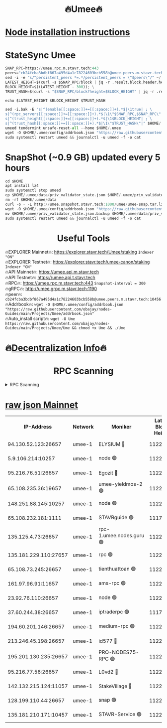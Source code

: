 <h1 align="center"> 🔥Umee🔥</h1>


[Node installation instructions](https://github.com/obajay/nodes-Guides/tree/main/Projects/Umee)
=
# StateSync Umee
```python
SNAP_RPC=https://umee.rpc.m.stavr.tech:443
peers="cb24fcba3bdbf867a495d4a1c78224603bcb558b@umee.peers.m.stavr.tech:10456"
sed -i -e "s/^persistent_peers *=.*/persistent_peers = \"$peers\"/" ~/.umee/config/config.toml
LATEST_HEIGHT=$(curl -s $SNAP_RPC/block | jq -r .result.block.header.height); \
BLOCK_HEIGHT=$((LATEST_HEIGHT - 300)); \
TRUST_HASH=$(curl -s "$SNAP_RPC/block?height=$BLOCK_HEIGHT" | jq -r .result.block_id.hash)

echo $LATEST_HEIGHT $BLOCK_HEIGHT $TRUST_HASH

sed -i.bak -E "s|^(enable[[:space:]]+=[[:space:]]+).*$|\1true| ; \
s|^(rpc_servers[[:space:]]+=[[:space:]]+).*$|\1\"$SNAP_RPC,$SNAP_RPC\"| ; \
s|^(trust_height[[:space:]]+=[[:space:]]+).*$|\1$BLOCK_HEIGHT| ; \
s|^(trust_hash[[:space:]]+=[[:space:]]+).*$|\1\"$TRUST_HASH\"|" $HOME/.umee/config/config.toml
umeed tendermint unsafe-reset-all --home $HOME/.umee
wget -O $HOME/.umee/config/addrbook.json "https://raw.githubusercontent.com/obajay/nodes-Guides/main/Projects/Umee/addrbook.json"
sudo systemctl restart umeed && journalctl -u umeed -f -o cat
```
# SnapShot (~0.9 GB) updated every 5 hours
```python
cd $HOME
apt install lz4
sudo systemctl stop umeed
cp $HOME/.umee/data/priv_validator_state.json $HOME/.umee/priv_validator_state.json.backup
rm -rf $HOME/.umee/data
curl -o - -L http://umee.snapshot.stavr.tech:1000/umee/umee-snap.tar.lz4 | lz4 -c -d - | tar -x -C $HOME/.umee --strip-components 2
wget -O $HOME/.umee/config/addrbook.json "https://raw.githubusercontent.com/obajay/nodes-Guides/main/Projects/Umee/addrbook.json"
mv $HOME/.umee/priv_validator_state.json.backup $HOME/.umee/data/priv_validator_state.json
sudo systemctl restart umeed && journalctl -u umeed -f -o cat
```
 <h1 align="center"> Useful Tools</h1>

🔥EXPLORER Mainnet🔥:      https://explorer.stavr.tech/Umee/staking             `Indexer "ON"` \
🔥EXPLORER Testnet🔥:        https://explorer.stavr.tech/umee-canon/staking      `Indexer "ON"` \
🔥API Mainnet🔥:                   https://umee.api.m.stavr.tech \
🔥API Testnet🔥:                     https://umee.api.t.stavr.tech \
🔥RPC🔥:                           https://umee.rpc.m.stavr.tech:443                     `Snapshot-interval = 300` \
🔥gRPC🔥:                              http://umee.grpc.m.stavr.tech:1190 \
🔥peer🔥:                     `cb24fcba3bdbf867a495d4a1c78224603bcb558b@umee.peers.m.stavr.tech:10456` \
🔥Addrbook🔥:    ```wget -O $HOME/.umee/config/addrbook.json "https://raw.githubusercontent.com/obajay/nodes-Guides/main/Projects/Umee/addrbook.json"``` \
🔥Auto_install script🔥: ```wget -O Ume https://raw.githubusercontent.com/obajay/nodes-Guides/main/Projects/Umee/Ume && chmod +x Ume && ./Ume```

🔥[Decentralization Info](https://github.com/obajay/StateSync-snapshots/tree/main/Projects/Umee/Decentralization)🔥
=

<h1 align="center"> RPC Scanning</h1>

<details>
<summary>RPC Scanning</summary>

<h2 align="center"> We scan nodes in real time every 4 hours. And we provide the final result of RPC endpoints.
We cannot influence the operation of these nodes in any way. </h2>


```python
If Voting Power is higher than 0 --> then the Node is a validator of the network and may be subject to attack and be a potential threat to the chain.
```
```python
We marked such validators with a red symbol
```

</details>

[raw json Mainnet](https://rpc-check.umeem.stavr.tech/umeem/rpc-umeem-result.json)
=



<table><tr><th>IP-Address</th><th>Network</th><th>Moniker</th><th>Latest Block Height</th><th>Earliest Block Height</th><th>Catching Up</th><th>Tx Index</th><th>Voting Power</th><th>Scan Time</th></tr><tr><td>94.130.52.123:26657</td><td>umee-1</td><td>ELYSIUM 🔴</td><td>11220574</td><td>3216011</td><td>False</td><td>on</td><td>23245952</td><td>2024-03-28T16:16:23.519167602UTC</td></tr><tr><td>5.9.106.214:10257</td><td>umee-1</td><td>node 🟢</td><td>11220566</td><td>7942001</td><td>False</td><td>on</td><td>0</td><td>2024-03-28T16:15:33.064333132UTC</td></tr><tr><td>95.216.76.51:26657</td><td>umee-1</td><td>Egozit 🔴</td><td>11220574</td><td>8262001</td><td>False</td><td>off</td><td>38769502</td><td>2024-03-28T16:16:23.247298494UTC</td></tr><tr><td>65.108.235.36:19657</td><td>umee-1</td><td>umee-yieldmos-2 🟢</td><td>11220533</td><td>9575548</td><td>False</td><td>on</td><td>0</td><td>2024-03-28T16:12:17.537933713UTC</td></tr><tr><td>148.251.88.145:10257</td><td>umee-1</td><td>node 🟢</td><td>11220545</td><td>10179652</td><td>False</td><td>on</td><td>0</td><td>2024-03-28T16:13:27.738300491UTC</td></tr><tr><td>65.108.232.181:1111</td><td>umee-1</td><td>STAVRguide 🟢</td><td>11177300</td><td>10560001</td><td>False</td><td>on</td><td>0</td><td>2024-03-28T16:12:02.863451866UTC</td></tr><tr><td>135.125.4.73:26657</td><td>umee-1</td><td>rpc-1.umee.nodes.guru 🟢</td><td>11220574</td><td>10691018</td><td>False</td><td>on</td><td>0</td><td>2024-03-28T16:16:23.751265820UTC</td></tr><tr><td>135.181.229.110:27657</td><td>umee-1</td><td>rpc 🟢</td><td>11220541</td><td>10754071</td><td>False</td><td>on</td><td>0</td><td>2024-03-28T16:13:01.040322388UTC</td></tr><tr><td>65.108.73.245:26657</td><td>umee-1</td><td>tienthuattoan 🟢</td><td>11220555</td><td>10787155</td><td>False</td><td>on</td><td>0</td><td>2024-03-28T16:14:28.527454669UTC</td></tr><tr><td>161.97.96.91:11657</td><td>umee-1</td><td>ams-rpc 🟢</td><td>11220584</td><td>10929930</td><td>False</td><td>on</td><td>0</td><td>2024-03-28T16:17:22.563765595UTC</td></tr><tr><td>23.92.76.110:26657</td><td>umee-1</td><td>node 🟢</td><td>11220594</td><td>10938001</td><td>False</td><td>on</td><td>0</td><td>2024-03-28T16:18:22.312567659UTC</td></tr><tr><td>37.60.244.38:26657</td><td>umee-1</td><td>iptraderpc 🟢</td><td>11177300</td><td>11013104</td><td>False</td><td>on</td><td>0</td><td>2024-03-28T16:12:58.621881797UTC</td></tr><tr><td>194.60.201.146:26657</td><td>umee-1</td><td>medium-rpc 🟢</td><td>11220548</td><td>11013104</td><td>False</td><td>on</td><td>0</td><td>2024-03-28T16:13:47.012386053UTC</td></tr><tr><td>213.246.45.198:26657</td><td>umee-1</td><td>id577 🔴</td><td>11220546</td><td>11029001</td><td>False</td><td>on</td><td>35123642</td><td>2024-03-28T16:13:32.128543527UTC</td></tr><tr><td>195.201.130.235:26657</td><td>umee-1</td><td>PRO-NODES75-RPC 🟢</td><td>11220564</td><td>11120564</td><td>False</td><td>on</td><td>0</td><td>2024-03-28T16:15:24.467104076UTC</td></tr><tr><td>95.216.77.56:26657</td><td>umee-1</td><td>L0vd2 🔴</td><td>11220584</td><td>11120584</td><td>False</td><td>off</td><td>38522246</td><td>2024-03-28T16:17:22.295887935UTC</td></tr><tr><td>142.132.215.124:11057</td><td>umee-1</td><td>StakeVillage 🔴</td><td>11220593</td><td>11177889</td><td>False</td><td>on</td><td>1762229</td><td>2024-03-28T16:18:13.005577173UTC</td></tr><tr><td>128.199.110.44:26657</td><td>umee-1</td><td>snap 🟢</td><td>11220582</td><td>11217998</td><td>False</td><td>off</td><td>0</td><td>2024-03-28T16:17:09.387759197UTC</td></tr><tr><td>135.181.210.171:10457</td><td>umee-1</td><td>STAVR-Service 🟢</td><td>11220577</td><td>11220001</td><td>False</td><td>on</td><td>0</td><td>2024-03-28T16:16:42.701925000UTC</td></tr></table>
